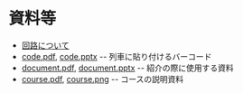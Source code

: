 # 資料等
* [回路について](./circuit.md)
* [code.pdf](./code.pdf), [code.pptx](./code.pptx) -- 列車に貼り付けるバーコード
* [document.pdf](./document.pdf), [document.pptx](./document.pptx) -- 紹介の際に使用する資料
* [course.pdf](./course.pdf), [course.png](./course.png) -- コースの説明資料

